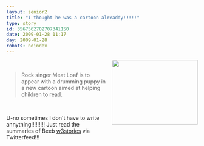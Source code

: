 ```yaml
---
layout: senior2
title: "I thought he was a cartoon alreaddy!!!!!"
type: story
id: 3567562702707341150
date: 2009-01-28 11:17
day: 2009-01-28
robots: noindex
---
```


<a href="http://newsimg.bbc.co.uk/media/images/45420000/jpg/_45420062_meatloaf226i_bbc.jpg" onblur="try {parent.deselectBloggerImageGracefully();} catch(e) {}"><img alt="" border="0" src="http://newsimg.bbc.co.uk/media/images/45420000/jpg/_45420062_meatloaf226i_bbc.jpg" style="float:right; margin:0 0 10px 10px;cursor:pointer; cursor:hand;width: 226px; height: 170px;"/></a><br/><div xmlns="http://www.w3.org/1999/xhtml"><blockquote>Rock singer Meat Loaf is to appear with a drumming puppy in a new cartoon aimed at helping children to read.</blockquote><br/><p>U-no sometimes I don't have to write annything!!!!!!!!! Just read the summaries of Beeb <a href="http://news.bbc.co.uk/1/hi/entertainment/7855351.stm">w3stories</a> via Twitterfeed!!!</p></div>
<div style="clear: both;"></div>


